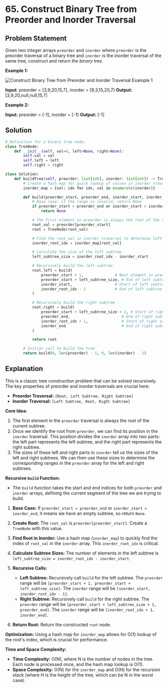 
# 65. Construct Binary Tree from Preorder and Inorder Traversal

## Problem Statement

Given two integer arrays `preorder` and `inorder` where `preorder` is the preorder traversal of a binary tree and `inorder` is the inorder traversal of the same tree, construct and return *the binary tree*.

**Example 1:**

![Construct Binary Tree from Preorder and Inorder Traversal Example 1](https://assets.leetcode.com/uploads/2021/02/19/tree.jpg)

**Input:** preorder = [3,9,20,15,7], inorder = [9,3,15,20,7]
**Output:** [3,9,20,null,null,15,7]

**Example 2:**

**Input:** preorder = [-1], inorder = [-1]
**Output:** [-1]

## Solution

```python
# Definition for a binary tree node.
class TreeNode:
    def __init__(self, val=0, left=None, right=None):
        self.val = val
        self.left = left
        self.right = right

class Solution:
    def buildTree(self, preorder: list[int], inorder: list[int]) -> TreeNode:
        # Create a hash map for quick lookup of values in inorder traversal
        inorder_map = {val: idx for idx, val in enumerate(inorder)}

        def build(preorder_start, preorder_end, inorder_start, inorder_end):
            # Base case: if the range is invalid, return None
            if preorder_start > preorder_end or inorder_start > inorder_end:
                return None

            # The first element in preorder is always the root of the current subtree
            root_val = preorder[preorder_start]
            root = TreeNode(root_val)

            # Find the root_val in inorder traversal to determine left and right subtree boundaries
            inorder_root_idx = inorder_map[root_val]

            # Calculate the size of the left subtree
            left_subtree_size = inorder_root_idx - inorder_start

            # Recursively build the left subtree
            root.left = build(
                preorder_start + 1,              # Next element in preorder is left child
                preorder_start + left_subtree_size, # End of left subtree in preorder
                inorder_start,                   # Start of left subtree in inorder
                inorder_root_idx - 1             # End of left subtree in inorder
            )

            # Recursively build the right subtree
            root.right = build(
                preorder_start + left_subtree_size + 1, # Start of right subtree in preorder
                preorder_end,                       # End of right subtree in preorder
                inorder_root_idx + 1,               # Start of right subtree in inorder
                inorder_end                         # End of right subtree in inorder
            )

            return root

        # Initial call to build the tree
        return build(0, len(preorder) - 1, 0, len(inorder) - 1)
```

## Explanation

This is a classic tree construction problem that can be solved recursively. The key properties of preorder and inorder traversals are crucial here:

-   **Preorder Traversal:** `[Root, Left Subtree, Right Subtree]`
-   **Inorder Traversal:** `[Left Subtree, Root, Right Subtree]`

**Core Idea:**

1.  The first element in the `preorder` traversal is always the root of the current subtree.
2.  Once we identify the root from `preorder`, we can find its position in the `inorder` traversal. This position divides the `inorder` array into two parts: the left part represents the left subtree, and the right part represents the right subtree.
3.  The sizes of these left and right parts in `inorder` tell us the sizes of the left and right subtrees. We can then use these sizes to determine the corresponding ranges in the `preorder` array for the left and right subtrees.

**Recursive `build` Function:**

-   The `build` function takes the start and end indices for both `preorder` and `inorder` arrays, defining the current segment of the tree we are trying to build.

1.  **Base Case:** If `preorder_start > preorder_end` or `inorder_start > inorder_end`, it means we have an empty subtree, so return `None`.

2.  **Create Root:** The `root_val` is `preorder[preorder_start]`. Create a `TreeNode` with this value.

3.  **Find Root in Inorder:** Use a hash map (`inorder_map`) to quickly find the index of `root_val` in the `inorder` array. This `inorder_root_idx` is critical.

4.  **Calculate Subtree Sizes:** The number of elements in the left subtree is `left_subtree_size = inorder_root_idx - inorder_start`.

5.  **Recursive Calls:**
    -   **Left Subtree:** Recursively call `build` for the left subtree. The `preorder` range will be `[preorder_start + 1, preorder_start + left_subtree_size]`. The `inorder` range will be `[inorder_start, inorder_root_idx - 1]`.
    -   **Right Subtree:** Recursively call `build` for the right subtree. The `preorder` range will be `[preorder_start + left_subtree_size + 1, preorder_end]`. The `inorder` range will be `[inorder_root_idx + 1, inorder_end]`.

6.  **Return Root:** Return the constructed `root` node.

**Optimization:** Using a hash map for `inorder_map` allows for O(1) lookup of the root's index, which is crucial for performance.

**Time and Space Complexity:**

-   **Time Complexity:** O(N), where N is the number of nodes in the tree. Each node is processed once, and the hash map lookup is O(1).
-   **Space Complexity:** O(N) for the `inorder_map` and O(H) for the recursion stack (where H is the height of the tree, which can be N in the worst case).
